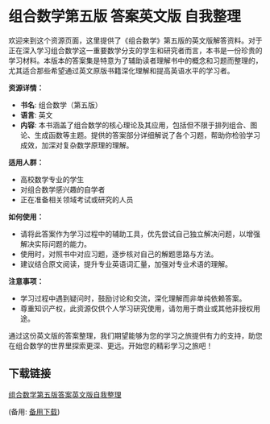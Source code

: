 # 组合数学第五版 答案英文版 自我整理

欢迎来到这个资源页面，这里提供了《组合数学》第五版的英文版解答资料。对于正在深入学习组合数学这一重要数学分支的学生和研究者而言，本书是一份珍贵的学习材料。本版本的答案集是特意为了辅助读者理解书中的概念和习题而整理的，尤其适合那些希望通过英文原版书籍深化理解和提高英语水平的学习者。

**资源详情：**
- **书名**: 组合数学（第五版）
- **语言**: 英文
- **内容**: 本书涵盖了组合数学的核心理论及其应用，包括但不限于排列组合、图论、生成函数等主题。提供的答案部分详细解说了各个习题，帮助你检验学习成效，加深对复杂数学原理的理解。
  
**适用人群：**
- 高校数学专业的学生
- 对组合数学感兴趣的自学者
- 正在准备相关领域考试或研究的人员

**如何使用：**
- 请将此答案作为学习过程中的辅助工具，优先尝试自己独立解决问题，以增强解决实际问题的能力。
- 使用时，对照书中对应习题，逐步核对自己的解题思路与方法。
- 建议结合原文阅读，提升专业英语词汇量，加强对专业术语的理解。

**注意事项：**
- 学习过程中遇到疑问时，鼓励讨论和交流，深化理解而非单纯依赖答案。
- 尊重知识产权，此资源仅供个人学习研究使用，请勿用于商业或其他非授权用途。

通过这份英文版的答案整理，我们期望能够为您的学习之旅提供有力的支持，助您在组合数学的世界里探索更深、更远。开始您的精彩学习之旅吧！

## 下载链接
[组合数学第五版答案英文版自我整理](https://pan.quark.cn/s/627f818fe629) 

(备用: [备用下载](https://pan.baidu.com/s/1f2PEzJYw4PhsiOHSqjUG0g?pwd=xqvs))

